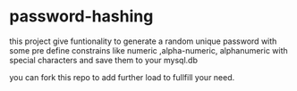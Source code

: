 # password-hashing
this project give funtionality to generate a random unique password with some pre define constrains like numeric ,alpha-numeric, alphanumeric with special characters
and save them to your mysql.db

you can fork this repo to add further load to fullfill your need.
